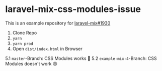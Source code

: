 # laravel-mix-css-modules-issue

This is an example repository for [laravel-mix#1930](https://github.com/JeffreyWay/laravel-mix/issues/1930)

1. Clone Repo
2. `yarn`
3. `yarn prod`
4. Open `dist/index.html` in Browser

5.1 `master`-Branch: CSS Modules works 🙂
5.2 `example-mix-4`-Branch: CSS Modules doesn't work 😞
